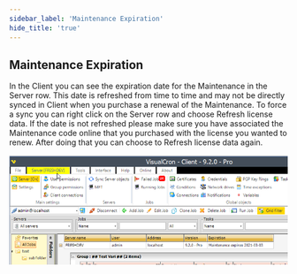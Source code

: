 ```yaml
---
sidebar_label: 'Maintenance Expiration'
hide_title: 'true'
---
```


## Maintenance Expiration

In the Client you can see the expiration date for the Maintenance in the Server row. This date is refreshed from time to time and may not be directly synced in Client when you purchase a renewal of the Maintenance. To force a sync you can right click on the Server row and choose Refresh license data. If the date is not refreshed please make sure you have associated the Maintenance code online that you purchased with the license you wanted to renew. After doing that you can choose to Refresh license data again.

![](../../static/img/maintenanceexpiration.png)

